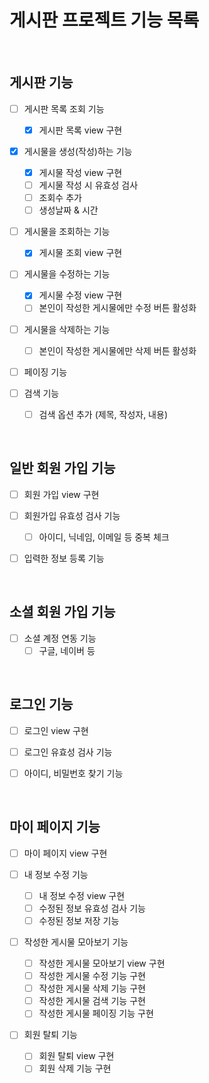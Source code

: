 # 게시판 프로젝트 기능 목록

<br>

## 게시판 기능
  -[ ] 게시판 목록 조회 기능
    -[X] 게시판 목록 view 구현
  
  -[X] 게시물을 생성(작성)하는 기능
    -[X] 게시물 작성 view 구현
    -[ ] 게시물 작성 시 유효성 검사
    -[ ] 조회수 추가
    -[ ] 생성날짜 & 시간
    
  -[ ] 게시물을 조회하는 기능
    -[X] 게시물 조회 view 구현
    
  -[ ] 게시물을 수정하는 기능
    -[X] 게시물 수정 view 구현
    -[ ] 본인이 작성한 게시물에만 수정 버튼 활성화
    
  -[ ] 게시물을 삭제하는 기능
    -[ ] 본인이 작성한 게시물에만 삭제 버튼 활성화
    
  -[ ] 페이징 기능
  
  -[ ] 검색 기능
    -[ ] 검색 옵션 추가 (제목, 작성자, 내용)
  
<br>

## 일반 회원 가입 기능
  -[ ] 회원 가입 view 구현
  
  -[ ] 회원가입 유효성 검사 기능
    -[ ] 아이디, 닉네임, 이메일 등 중복 체크
    
  -[ ] 입력한 정보 등록 기능
  
<br>
  
## 소셜 회원 가입 기능
  -[ ] 소셜 계정 연동 기능
    -[ ] 구글, 네이버 등

<br>

## 로그인 기능
  -[ ] 로그인 view 구현

  -[ ] 로그인 유효성 검사 기능
  
  -[ ] 아이디, 비밀번호 찾기 기능
  
<br>

## 마이 페이지 기능
  -[ ] 마이 페이지 view 구현
  
  -[ ] 내 정보 수정 기능
    -[ ] 내 정보 수정 view 구현
    -[ ] 수정된 정보 유효성 검사 기능
    -[ ] 수정된 정보 저장 기능
    
  -[ ] 작성한 게시물 모아보기 기능
    -[ ] 작성한 게시물 모아보기 view 구현
    -[ ] 작성한 게시물 수정 기능 구현
    -[ ] 작성한 게시물 삭제 기능 구현
    -[ ] 작성한 게시물 검색 기능 구현
    -[ ] 작성한 게시물 페이징 기능 구현
    
  -[ ] 회원 탈퇴 기능
    -[ ] 회원 탈퇴 view 구현
    -[ ] 회원 삭제 기능 구현
